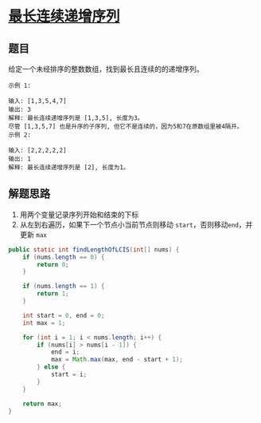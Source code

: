 # [最长连续递增序列](https://leetcode-cn.com/explore/interview/card/bytedance/243/array-and-sorting/1035/)

## 题目

给定一个未经排序的整数数组，找到最长且连续的的递增序列。

```
示例 1:

输入: [1,3,5,4,7]
输出: 3
解释: 最长连续递增序列是 [1,3,5], 长度为3。
尽管 [1,3,5,7] 也是升序的子序列, 但它不是连续的，因为5和7在原数组里被4隔开。
示例 2:

输入: [2,2,2,2,2]
输出: 1
解释: 最长连续递增序列是 [2], 长度为1。
```

## 解题思路

  1. 用两个变量记录序列开始和结束的下标
  2. 从左到右遍历，如果下一个节点小当前节点则移动 `start`，否则移动`end`，并更新 `max`

```java
public static int findLengthOfLCIS(int[] nums) {
    if (nums.length == 0) {
        return 0;
    }

    if (nums.length == 1) {
        return 1;
    }

    int start = 0, end = 0;
    int max = 1;

    for (int i = 1; i < nums.length; i++) {
        if (nums[i] > nums[i - 1]) {
            end = i;
            max = Math.max(max, end - start + 1);
        } else {
            start = i;
        }
    }

    return max;
}
```
